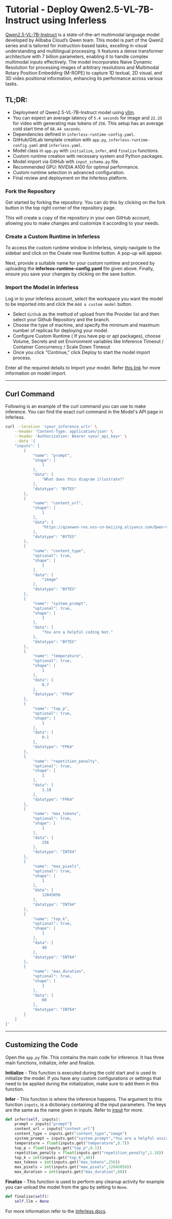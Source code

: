 # Tutorial - Deploy Qwen2.5-VL-7B-Instruct using Inferless
[Qwen2.5-VL-7B-Instruct](https://huggingface.co/qwen/Qwen2.5-VL-7B-Instruct) is a state-of-the-art multimodal language model developed by Alibaba Cloud’s Qwen team. This model is part of the Qwen2 series and is tailored for instruction-based tasks, excelling in visual understanding and multilingual processing. It features a dense transformer architecture with 7 billion parameters, enabling it to handle complex multimodal inputs effectively. The model incorporates Naive Dynamic Resolution for processing images of arbitrary resolutions and Multimodal Rotary Position Embedding (M-ROPE) to capture 1D textual, 2D visual, and 3D video positional information, enhancing its performance across various tasks.

## TL;DR:
- Deployment of Qwen2.5-VL-7B-Instruct model using [vllm](https://github.com/vllm-project/vllm).
- You can expect an average latency of `5.4 seconds` for image and	`22.25` for video with generating max tokens of `256`. This setup has an average cold start time of `88.44 seconds`.
- Dependencies defined in `inferless-runtime-config.yaml`.
- GitHub/GitLab template creation with `app.py`, `inferless-runtime-config.yaml` and `inferless.yaml`.
- Model class in `app.py` with `initialize`, `infer`, and `finalize` functions.
- Custom runtime creation with necessary system and Python packages.
- Model import via GitHub with `input_schema.py` file.
- Recommended GPU: NVIDIA A100 for optimal performance.
- Custom runtime selection in advanced configuration.
- Final review and deployment on the Inferless platform.

### Fork the Repository
Get started by forking the repository. You can do this by clicking on the fork button in the top right corner of the repository page.

This will create a copy of the repository in your own GitHub account, allowing you to make changes and customize it according to your needs.

### Create a Custom Runtime in Inferless
To access the custom runtime window in Inferless, simply navigate to the sidebar and click on the Create new Runtime button. A pop-up will appear.

Next, provide a suitable name for your custom runtime and proceed by uploading the **inferless-runtime-config.yaml** file given above. Finally, ensure you save your changes by clicking on the save button.

### Import the Model in Inferless
Log in to your inferless account, select the workspace you want the model to be imported into and click the `Add a custom model` button.

- Select `Github` as the method of upload from the Provider list and then select your Github Repository and the branch.
- Choose the type of machine, and specify the minimum and maximum number of replicas for deploying your model.
- Configure Custom Runtime ( If you have pip or apt packages), choose Volume, Secrets and set Environment variables like Inference Timeout / Container Concurrency / Scale Down Timeout
- Once you click “Continue,” click Deploy to start the model import process.

Enter all the required details to Import your model. Refer [this link](https://docs.inferless.com/integrations/git-custom-code/git--custom-code) for more information on model import.

---
## Curl Command
Following is an example of the curl command you can use to make inference. You can find the exact curl command in the Model's API page in Inferless.
```bash
curl --location '<your_inference_url>' \
    --header 'Content-Type: application/json' \
    --header 'Authorization: Bearer <your_api_key>' \
    --data '{
    "inputs": [
        {
            "name": "prompt",
            "shape": [
                1
            ],
            "data": [
                "What does this diagram illustrate?"
            ],
            "datatype": "BYTES"
        },
        {
            "name": "content_url",
            "shape": [
                1
            ],
            "data": [
                "https://qianwen-res.oss-cn-beijing.aliyuncs.com/Qwen-VL/assets/demo.jpeg"
            ],
            "datatype": "BYTES"
        },
        {
            "name": "content_type",
            "optional": true,
            "shape": [
                1
            ],
            "data": [
                "image"
            ],
            "datatype": "BYTES"
        },
        {
            "name": "system_prompt",
            "optional": true,
            "shape": [
                1
            ],
            "data": [
                "You are a helpful coding bot."
            ],
            "datatype": "BYTES"
        },
        {
            "name": "temperature",
            "optional": true,
            "shape": [
                1
            ],
            "data": [
                0.7
            ],
            "datatype": "FP64"
        },
        {
            "name": "top_p",
            "optional": true,
            "shape": [
                1
            ],
            "data": [
                0.1
            ],
            "datatype": "FP64"
        },
        {
            "name": "repetition_penalty",
            "optional": true,
            "shape": [
                1
            ],
            "data": [
                1.18
            ],
            "datatype": "FP64"
        },
        {
            "name": "max_tokens",
            "optional": true,
            "shape": [
                1
            ],
            "data": [
                256
            ],
            "datatype": "INT64"
        },
        {
            "name": "max_pixels",
            "optional": true,
            "shape": [
                1
            ],
            "data": [
                12845056
            ],
            "datatype": "INT64"
        },
        {
            "name": "top_k",
            "optional": true,
            "shape": [
                1
            ],
            "data": [
                40
            ],
            "datatype": "INT64"
        },
        {
            "name": "max_duration",
            "optional": true,
            "shape": [
                1
            ],
            "data": [
                60
            ],
            "datatype": "INT64"
        }
    ]
}'
```

---
## Customizing the Code
Open the `app.py` file. This contains the main code for inference. It has three main functions, initialize, infer and finalize.

**Initialize** -  This function is executed during the cold start and is used to initialize the model. If you have any custom configurations or settings that need to be applied during the initialization, make sure to add them in this function.

**Infer** - This function is where the inference happens. The argument to this function `inputs`, is a dictionary containing all the input parameters. The keys are the same as the name given in inputs. Refer to [input](https://docs.inferless.com/model-import/input-output-schema) for more.

```python
def infer(self, inputs):
    prompt = inputs["prompt"]
    content_url = inputs["content_url"]
    content_type = inputs.get("content_type","image")
    system_prompt = inputs.get("system_prompt","You are a helpful assistant.")
    temperature = float(inputs.get("temperature",0.7))
    top_p = float(inputs.get("top_p",0.1))
    repetition_penalty = float(inputs.get("repetition_penalty",1.18))
    top_k = int(inputs.get("top_k",40))
    max_tokens = int(inputs.get("max_tokens",256))
    max_pixels = int(inputs.get("max_pixels",12845056))
    max_duration = int(inputs.get("max_duration",60))
```

**Finalize** - This function is used to perform any cleanup activity for example you can unload the model from the gpu by setting to `None`.
```python
def finalize(self):
    self.llm = None
```


For more information refer to the [Inferless docs](https://docs.inferless.com/).
